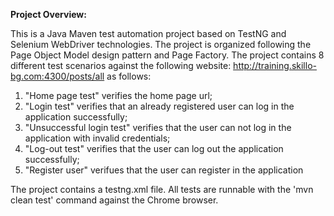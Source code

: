 **Project Overview:**

This is a Java Maven test automation project based on TestNG and Selenium WebDriver technologies. 
The project is organized following the Page Object Model design pattern and Page Factory.
The project contains 8 different test scenarios against the following website: http://training.skillo-bg.com:4300/posts/all as follows:
1. "Home page test" verifies the home page url;
2. "Login test" verifies that an already registered user can log in the application successfully;
3. "Unsuccessful login test" verifies that the user can not log in the application with invalid credentials;
4. "Log-out test" verifies that the user can log out the application successfully;
5. "Register user" verifues that the user can register in the application  
  
The project contains a testng.xml file.
All tests are runnable with the 'mvn clean test' command against the Chrome browser.
